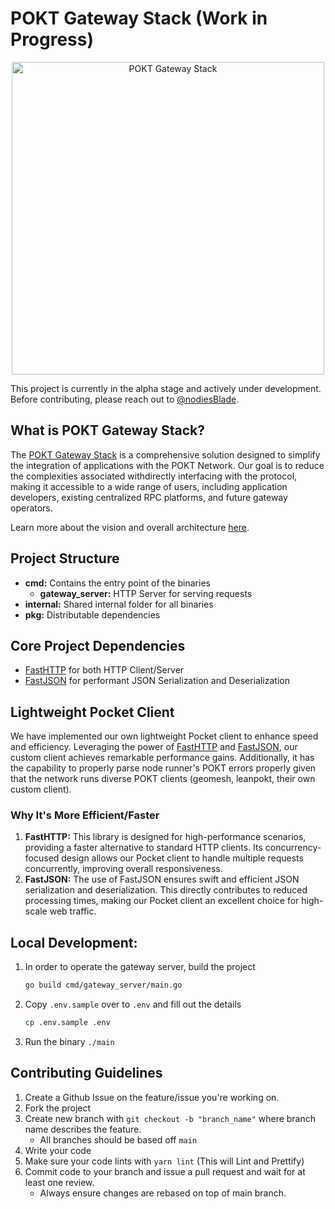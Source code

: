 # POKT Gateway Stack (Work in Progress)

<div align="center">
<img src="https://github.com/baaspoolsllc/os-gateway/assets/99137075/ced8035d-87da-4fd3-a51b-6c336fadc14c" width="500" alt="POKT Gateway Stack">
</div>


This project is currently in the alpha stage and actively under development. Before contributing, please reach out to [@nodiesBlade](https://github.com/nodiesBlade).

## What is POKT Gateway Stack?

The [POKT Gateway Stack](https://docs.nodies.app/pokt-integration-wip/nodies-gateway-stack) is a comprehensive solution designed to simplify the integration of applications with the POKT Network. Our goal is to reduce the complexities associated withdirectly interfacing with the protocol, making it accessible to a wide range of users, including application developers, existing centralized RPC platforms, and future gateway operators.

Learn more about the vision and overall architecture [here](https://docs.nodies.app/pokt-integration-wip/nodies-gateway-stack).

## Project Structure

- **cmd:** Contains the entry point of the binaries
    - **gateway_server:** HTTP Server for serving requests
- **internal:** Shared internal folder for all binaries
- **pkg:** Distributable dependencies

## Core Project Dependencies
- [FastHTTP](https://github.com/valyala/fasthttp) for both HTTP Client/Server
- [FastJSON](https://github.com/pquerna/ffjson) for performant JSON Serialization and Deserialization

## Lightweight Pocket Client

We have implemented our own lightweight Pocket client to enhance speed and efficiency. Leveraging the power of [FastHTTP](https://github.com/valyala/fasthttp) and [FastJSON](https://github.com/pquerna/ffjson), our custom client achieves remarkable performance gains. Additionally, it has the capability to properly parse node runner's POKT errors properly given that the network runs diverse POKT clients (geomesh, leanpokt, their own custom client).

### Why It's More Efficient/Faster
1. **FastHTTP:** This library is designed for high-performance scenarios, providing a faster alternative to standard HTTP clients. Its concurrency-focused design allows our Pocket client to handle multiple requests concurrently, improving overall responsiveness.
2. **FastJSON:** The use of FastJSON ensures swift and efficient JSON serialization and deserialization. This directly contributes to reduced processing times, making our Pocket client an excellent choice for high-scale web traffic.

## Local Development:
  1. In order to operate the gateway server, build the project
      ```sh
      go build cmd/gateway_server/main.go
      ```
  2. Copy `.env.sample` over to `.env` and fill out the details
     ```sh
     cp .env.sample .env
      ```
  3. Run the binary `./main`

## Contributing Guidelines
1. Create a Github Issue on the feature/issue you're working on.
2. Fork the project
3. Create new branch with `git checkout -b "branch_name"` where branch name describes the feature.
    - All branches should be based off `main`
3. Write your code
4. Make sure your code lints with `yarn lint` (This will Lint and Prettify)
5. Commit code to your branch and issue a pull request and wait for at least one review.
    - Always ensure changes are rebased on top of main branch.
